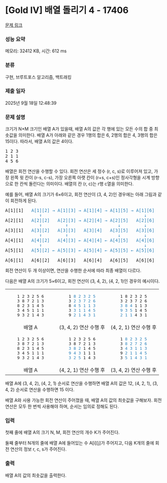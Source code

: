 # [Gold IV] 배열 돌리기 4 - 17406 

[문제 링크](https://www.acmicpc.net/problem/17406) 

### 성능 요약

메모리: 32412 KB, 시간: 612 ms

### 분류

구현, 브루트포스 알고리즘, 백트래킹

### 제출 일자

2025년 9월 18일 12:48:39

### 문제 설명

<p>크기가 N×M 크기인 배열 A가 있을때, 배열 A의 값은 각 행에 있는 모든 수의 합 중 최솟값을 의미한다. 배열 A가 아래와 같은 경우 1행의 합은 6, 2행의 합은 4, 3행의 합은 15이다. 따라서, 배열 A의 값은 4이다.</p>

<pre>1 2 3
2 1 1
4 5 6
</pre>

<p>배열은 회전 연산을 수행할 수 있다. 회전 연산은 세 정수 (r, c, s)로 이루어져 있고, 가장 왼쪽 윗 칸이 (r-s, c-s), 가장 오른쪽 아랫 칸이 (r+s, c+s)인 정사각형을 시계 방향으로 한 칸씩 돌린다는 의미이다. 배열의 칸 (r, c)는 r행 c열을 의미한다.</p>

<p>예를 들어, 배열 A의 크기가 6×6이고, 회전 연산이 (3, 4, 2)인 경우에는 아래 그림과 같이 회전하게 된다.</p>

<pre>A[1][1]   <span style="color:#2980b9;">A[1][2] → A[1][3] → A[1][4] → A[1][5] → A[1][6]</span>
<span style="color:#2980b9;">             ↑                                       ↓</span>
A[2][1]   <span style="color:#2980b9;">A[2][2]   A[2][3] → A[2][4] → A[2][5]   A[2][6]</span>
<span style="color:#2980b9;">             ↑         ↑                   ↓         ↓</span>
A[3][1]   <span style="color:#2980b9;">A[3][2]   A[3][3]   A[3][4]   A[3][5]   A[3][6]</span>
<span style="color:#2980b9;">             ↑         ↑                   ↓         ↓</span>
A[4][1]   <span style="color:#2980b9;">A[4][2]   A[4][3] ← A[4][4] ← A[4][5]   A[4][6]</span>
<span style="color:#2980b9;">             ↑                                       ↓</span>
A[5][1]   <span style="color:#2980b9;">A[5][2] ← A[5][3] ← A[5][4] ← A[5][5] ← A[5][6]</span>

A[6][1]   A[6][2]   A[6][3]   A[6][4]   A[6][5]   A[6][6]
</pre>

<p>회전 연산이 두 개 이상이면, 연산을 수행한 순서에 따라 최종 배열이 다르다.</p>

<p>다음은 배열 A의 크기가 5×6이고, 회전 연산이 (3, 4, 2), (4, 2, 1)인 경우의 예시이다.</p>

<table class="table table-bordered" style="width: 100%;">
	<tbody>
		<tr>
			<td style="text-align: center; width: 33%;">
			<pre>1 2 3 2 5 6
3 8 7 2 1 3
8 2 3 1 4 5
3 4 5 1 1 1
9 3 2 1 4 3</pre>
			</td>
			<td style="text-align: center; width: 34%;">
			<pre>1 <span style="color:#2980b9;">8 2 3 2 5</span>
3 <span style="color:#2980b9;">2 3 7 2 6</span>
8 <span style="color:#2980b9;">4 5 1 1 3</span>
3 <span style="color:#2980b9;">3 1 1 4 5</span>
9 <span style="color:#2980b9;">2 1 4 3 1</span></pre>
			</td>
			<td style="text-align: center; width: 33%;">
			<pre>1 8 2 3 2 5
3 2 3 7 2 6
<span style="color:#2980b9;">3 8 4</span> 1 1 3
<span style="color:#2980b9;">9 3 5</span> 1 4 5
<span style="color:#2980b9;">2 1 1</span> 4 3 1</pre>
			</td>
		</tr>
		<tr>
			<td style="text-align: center; width: 33%;">배열 A</td>
			<td style="text-align: center; width: 34%;">(3, 4, 2) 연산 수행 후</td>
			<td style="text-align: center; width: 33%;">(4, 2, 1) 연산 수행 후</td>
		</tr>
		<tr>
			<td style="text-align: center; width: 33%;">
			<pre>1 2 3 2 5 6
3 8 7 2 1 3
8 2 3 1 4 5
3 4 5 1 1 1
9 3 2 1 4 3</pre>
			</td>
			<td style="text-align: center; width: 34%;">
			<pre>1 2 3 2 5 6
3 8 7 2 1 3
<span style="color:#2980b9;">3 8 2</span> 1 4 5
<span style="color:#2980b9;">9 4 3</span> 1 1 1
<span style="color:#2980b9;">3 2 5</span> 1 4 3</pre>
			</td>
			<td style="text-align: center; width: 33%;">
			<pre>1 <span style="color:#2980b9;">8 2 3 2 5</span>
3 <span style="color:#2980b9;">8 2 7 2 6</span>
3 <span style="color:#2980b9;">4 3 1 1 3</span>
9 <span style="color:#2980b9;">2 1 1 4 5</span>
3 <span style="color:#2980b9;">5 1 4 3 1</span></pre>
			</td>
		</tr>
		<tr>
			<td style="text-align: center; width: 33%;">배열 A</td>
			<td style="text-align: center; width: 34%;">(4, 2, 1) 연산 수행 후</td>
			<td style="text-align: center; width: 33%;">(3, 4, 2) 연산 수행 후</td>
		</tr>
	</tbody>
</table>

<p>배열 A에 (3, 4, 2), (4, 2, 1) 순서로 연산을 수행하면 배열 A의 값은 12, (4, 2, 1), (3, 4, 2) 순서로 연산을 수행하면 15 이다.</p>

<p>배열 A와 사용 가능한 회전 연산이 주어졌을 때, 배열 A의 값의 최솟값을 구해보자. 회전 연산은 모두 한 번씩 사용해야 하며, 순서는 임의로 정해도 된다.</p>

### 입력 

 <p>첫째 줄에 배열 A의 크기 N, M, 회전 연산의 개수 K가 주어진다.</p>

<p>둘째 줄부터 N개의 줄에 배열 A에 들어있는 수 A[i][j]가 주어지고, 다음 K개의 줄에 회전 연산의 정보 r, c, s가 주어진다.</p>

### 출력 

 <p>배열 A의 값의 최솟값을 출력한다.</p>

